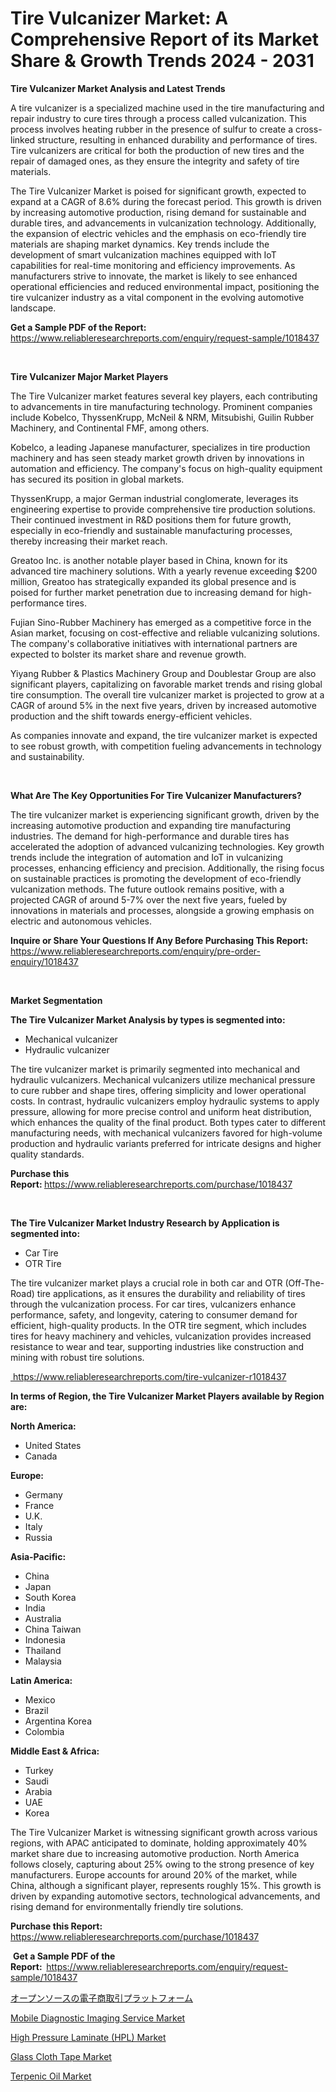 <p><h1>Tire Vulcanizer Market: A Comprehensive Report of its Market Share & Growth Trends 2024 - 2031</h1></p><p><strong>Tire Vulcanizer Market Analysis and Latest Trends</strong></p>
<p><p>A tire vulcanizer is a specialized machine used in the tire manufacturing and repair industry to cure tires through a process called vulcanization. This process involves heating rubber in the presence of sulfur to create a cross-linked structure, resulting in enhanced durability and performance of tires. Tire vulcanizers are critical for both the production of new tires and the repair of damaged ones, as they ensure the integrity and safety of tire materials.</p><p>The Tire Vulcanizer Market is poised for significant growth, expected to expand at a CAGR of 8.6% during the forecast period. This growth is driven by increasing automotive production, rising demand for sustainable and durable tires, and advancements in vulcanization technology. Additionally, the expansion of electric vehicles and the emphasis on eco-friendly tire materials are shaping market dynamics. Key trends include the development of smart vulcanization machines equipped with IoT capabilities for real-time monitoring and efficiency improvements. As manufacturers strive to innovate, the market is likely to see enhanced operational efficiencies and reduced environmental impact, positioning the tire vulcanizer industry as a vital component in the evolving automotive landscape.</p></p>
<p><strong>Get a Sample PDF of the Report:&nbsp;</strong> <a href="https://www.reliableresearchreports.com/enquiry/request-sample/1018437">https://www.reliableresearchreports.com/enquiry/request-sample/1018437</a></p>
<p>&nbsp;</p>
<p><strong>Tire Vulcanizer Major Market Players</strong></p>
<p><p>The Tire Vulcanizer market features several key players, each contributing to advancements in tire manufacturing technology. Prominent companies include Kobelco, ThyssenKrupp, McNeil & NRM, Mitsubishi, Guilin Rubber Machinery, and Continental FMF, among others.</p><p>Kobelco, a leading Japanese manufacturer, specializes in tire production machinery and has seen steady market growth driven by innovations in automation and efficiency. The company's focus on high-quality equipment has secured its position in global markets.</p><p>ThyssenKrupp, a major German industrial conglomerate, leverages its engineering expertise to provide comprehensive tire production solutions. Their continued investment in R&D positions them for future growth, especially in eco-friendly and sustainable manufacturing processes, thereby increasing their market reach.</p><p>Greatoo Inc. is another notable player based in China, known for its advanced tire machinery solutions. With a yearly revenue exceeding $200 million, Greatoo has strategically expanded its global presence and is poised for further market penetration due to increasing demand for high-performance tires.</p><p>Fujian Sino-Rubber Machinery has emerged as a competitive force in the Asian market, focusing on cost-effective and reliable vulcanizing solutions. The company's collaborative initiatives with international partners are expected to bolster its market share and revenue growth.</p><p>Yiyang Rubber & Plastics Machinery Group and Doublestar Group are also significant players, capitalizing on favorable market trends and rising global tire consumption. The overall tire vulcanizer market is projected to grow at a CAGR of around 5% in the next five years, driven by increased automotive production and the shift towards energy-efficient vehicles.</p><p>As companies innovate and expand, the tire vulcanizer market is expected to see robust growth, with competition fueling advancements in technology and sustainability.</p></p>
<p>&nbsp;</p>
<p><strong>What Are The Key Opportunities For Tire Vulcanizer Manufacturers?</strong></p>
<p><p>The tire vulcanizer market is experiencing significant growth, driven by the increasing automotive production and expanding tire manufacturing industries. The demand for high-performance and durable tires has accelerated the adoption of advanced vulcanizing technologies. Key growth trends include the integration of automation and IoT in vulcanizing processes, enhancing efficiency and precision. Additionally, the rising focus on sustainable practices is promoting the development of eco-friendly vulcanization methods. The future outlook remains positive, with a projected CAGR of around 5-7% over the next five years, fueled by innovations in materials and processes, alongside a growing emphasis on electric and autonomous vehicles.</p></p>
<p><strong>Inquire or Share Your Questions If Any Before Purchasing This Report:</strong> <a href="https://www.reliableresearchreports.com/enquiry/pre-order-enquiry/1018437">https://www.reliableresearchreports.com/enquiry/pre-order-enquiry/1018437</a></p>
<p>&nbsp;</p>
<p><strong>Market Segmentation</strong></p>
<p><strong>The Tire Vulcanizer Market Analysis by types is segmented into:</strong></p>
<p><ul><li>Mechanical vulcanizer</li><li>Hydraulic vulcanizer</li></ul></p>
<p><p>The tire vulcanizer market is primarily segmented into mechanical and hydraulic vulcanizers. Mechanical vulcanizers utilize mechanical pressure to cure rubber and shape tires, offering simplicity and lower operational costs. In contrast, hydraulic vulcanizers employ hydraulic systems to apply pressure, allowing for more precise control and uniform heat distribution, which enhances the quality of the final product. Both types cater to different manufacturing needs, with mechanical vulcanizers favored for high-volume production and hydraulic variants preferred for intricate designs and higher quality standards.</p></p>
<p><strong>Purchase this Report:&nbsp;</strong><a href="https://www.reliableresearchreports.com/purchase/1018437">https://www.reliableresearchreports.com/purchase/1018437</a></p>
<p>&nbsp;</p>
<p><strong>The Tire Vulcanizer Market Industry Research by Application is segmented into:</strong></p>
<p><ul><li>Car Tire</li><li>OTR Tire</li></ul></p>
<p><p>The tire vulcanizer market plays a crucial role in both car and OTR (Off-The-Road) tire applications, as it ensures the durability and reliability of tires through the vulcanization process. For car tires, vulcanizers enhance performance, safety, and longevity, catering to consumer demand for efficient, high-quality products. In the OTR tire segment, which includes tires for heavy machinery and vehicles, vulcanization provides increased resistance to wear and tear, supporting industries like construction and mining with robust tire solutions.</p></p>
<p><a href="https://www.reliableresearchreports.com/tire-vulcanizer-r1018437">&nbsp;https://www.reliableresearchreports.com/tire-vulcanizer-r1018437</a></p>
<p><strong>In terms of Region, the Tire Vulcanizer Market Players available by Region are:</strong></p>
<p>
    <p> <strong> North America: </strong>
        <ul>
            <li>United States</li>
            <li>Canada</li>
        </ul>
        </p> 
    <p> <strong> Europe: </strong>
        <ul>
            <li>Germany</li>
            <li>France</li>
            <li>U.K.</li>
            <li>Italy</li>
            <li>Russia</li>
        </ul>
        </p> 
    <p> <strong> Asia-Pacific: </strong>
        <ul>
            <li>China</li>
            <li>Japan</li>
            <li>South Korea</li>
            <li>India</li>
            <li>Australia</li>
            <li>China Taiwan</li>
            <li>Indonesia</li>
            <li>Thailand</li>
            <li>Malaysia</li>
        </ul>
        </p> 
    <p> <strong> Latin America: </strong>
        <ul>
            <li>Mexico</li>
            <li>Brazil</li>
            <li>Argentina Korea</li>
            <li>Colombia</li>
        </ul>
        </p> 
    <p> <strong> Middle East & Africa: </strong>
        <ul>
            <li>Turkey</li>
            <li>Saudi</li>
            <li>Arabia</li>
            <li>UAE</li>
            <li>Korea</li>
        </ul>
    </p>
    </p>
<p><p>The Tire Vulcanizer Market is witnessing significant growth across various regions, with APAC anticipated to dominate, holding approximately 40% market share due to increasing automotive production. North America follows closely, capturing about 25% owing to the strong presence of key manufacturers. Europe accounts for around 20% of the market, while China, although a significant player, represents roughly 15%. This growth is driven by expanding automotive sectors, technological advancements, and rising demand for environmentally friendly tire solutions.</p></p>
<p><strong>Purchase this Report: </strong><a href="https://www.reliableresearchreports.com/purchase/1018437">https://www.reliableresearchreports.com/purchase/1018437</a></p>
<p>&nbsp;<strong>Get a Sample PDF of the Report:&nbsp;&nbsp;</strong><a href="https://www.reliableresearchreports.com/enquiry/request-sample/1018437">https://www.reliableresearchreports.com/enquiry/request-sample/1018437</a></p>
<p><strong></strong></p>
<p><p><a href="https://medium.com/@santosdicki04/open-source-e-commerce-platform-market-%E3%81%AF-%E3%82%B3%E3%82%B9%E3%83%88%E7%AE%A1%E7%90%86%E3%81%A8%E5%8A%B9%E7%8E%87%E5%90%91%E4%B8%8A%E3%82%92%E5%84%AA%E5%85%88%E3%81%97%E3%81%BE%E3%81%99-%E3%81%95%E3%82%89%E3%81%AB-%E5%A0%B1%E5%91%8A%E6%9B%B8%E3%81%AF%E5%B8%82%E5%A0%B4%E3%81%AE%E9%9C%80%E8%A6%81%E9%9D%A2%E3%81%A8%E4%BE%9B%E7%B5%A6%E9%9D%A2%E3%81%AE%E4%B8%A1%E6%96%B9%E3%82%92%E3%82%AB%E3%83%90%E3%83%BC%E3%81%97%E3%81%A6%E3%81%84%E3%81%BE%E3%81%99-72d58709ad66">オープンソースの電子商取引プラットフォーム</a></p><p><a href="https://www.linkedin.com/pulse/mobile-diagnostic-imaging-service-market-strategic-insights-53xpf?trackingId=DEofaEmcTS%2BAgcau3y%2BmGg%3D%3D">Mobile Diagnostic Imaging Service Market</a></p><p><a href="https://github.com/bmorecock/Market-Research-Report-List-5/blob/main/high-pressure-laminate-hpl-market.md">High Pressure Laminate (HPL) Market</a></p><p><a href="https://issuu.com/reportprime-2/docs/glass-cloth-tape-market-size-2030.p_698a9fd4eeb0e0">Glass Cloth Tape Market</a></p><p><a href="https://medium.com/@mayak140345644/this-report-on-terpenic-oil-market-is-a-comprehensive-analysis-of-market-shares-strategies-6491993c030a">Terpenic Oil Market</a></p></p>